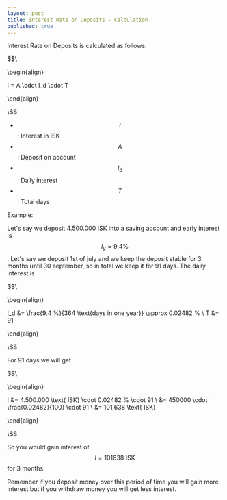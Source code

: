 ```yaml
---
layout: post
title: Interest Rate on Deposits - Calculation
published: true
---
```


Interest Rate on Deposits is calculated as follows:

$$\\

\begin{align}

I = A \cdot I_d \cdot T

\end{align}

\\$$

* $$I$$: Interest in ISK
* $$A$$: Deposit on account
* $$I_d$$: Daily interest
* $$T$$: Total days

Example:

Let's say we deposit 4.500.000 ISK into a saving account and early interest is $$I_y = 9.4 \%$$. 
Let's say we deposit 1st of july and we keep the deposit stable for 3 months until 30 september, so in total we keep it for 91 days.
The daily interest is 

$$\\

\begin{align}

I_d &= \frac{9.4 \%}{364 \text{days in one year}} \approx 0.02482 \% \\
T &= 91

\end{align}

\\$$

For 91 days we will get

$$\\

\begin{align}

I &= 4.500.000 \text{ ISK} \cdot 0.02482 \% \cdot 91 \\
&= 450000 \cdot \frac{0.02482}{100} \cdot 91 \\
&= 101,638 \text{ ISK}

\end{align}

\\$$

So you would gain interest of $$I = 101638 \text{ ISK}$$ for 3 months.

Remember if you deposit money over this period of time you will gain more interest but if you withdraw money you will get less interest.
